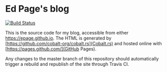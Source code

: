 # Ed Page's blog

[![Build Status](https://travis-ci.org/epage/epage.github.io.svg?branch=master)](https://travis-ci.org/epage/epage.github.io#)

This is the source code for my blog, accessible from either https://epage.github.io. The HTML is generated by [https://github.com/cobalt-org/cobalt.rs](Cobalt.rs) and hosted online with [https://pages.github.com/](GitHub Pages).

Any changes to the master branch of this repository should automatically trigger a rebuild and republish of the site through Travis CI.
